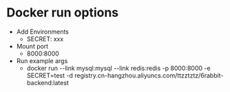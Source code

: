 # Docker run options

-   Add Environments
    -   SECRET: xxx
-   Mount port
    -   8000:8000
-   Run example args
    -   docker run --link mysql:mysql --link redis:redis -p 8000:8000 -e SECRET=test -d registry.cn-hangzhou.aliyuncs.com/ttzztztz/6rabbit-backend:latest